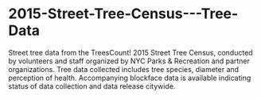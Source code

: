 # 2015-Street-Tree-Census---Tree-Data
Street tree data from the TreesCount! 2015 Street Tree Census, conducted by volunteers and staff organized by NYC Parks &amp; Recreation and partner organizations. Tree data collected includes tree species, diameter and perception of health. Accompanying blockface data is available indicating status of data collection and data release citywide.
